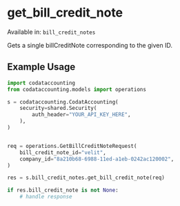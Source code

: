 # get_bill_credit_note
Available in: `bill_credit_notes`

Gets a single billCreditNote corresponding to the given ID.

## Example Usage
```python
import codataccounting
from codataccounting.models import operations

s = codataccounting.CodatAccounting(
    security=shared.Security(
        auth_header="YOUR_API_KEY_HERE",
    ),
)


req = operations.GetBillCreditNoteRequest(
    bill_credit_note_id="velit",
    company_id="8a210b68-6988-11ed-a1eb-0242ac120002",
)

res = s.bill_credit_notes.get_bill_credit_note(req)

if res.bill_credit_note is not None:
    # handle response
```